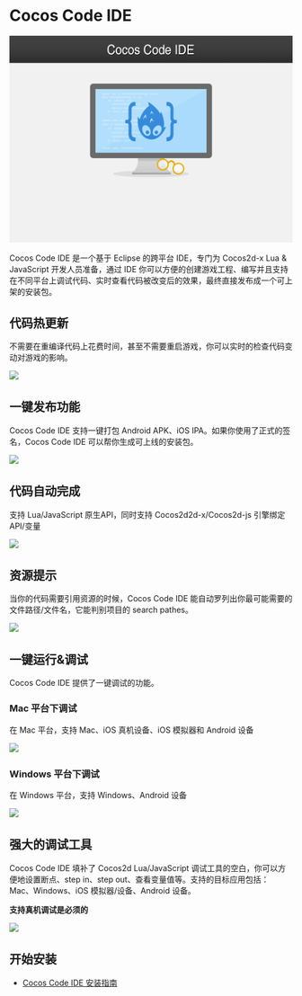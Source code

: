 Cocos Code IDE
=========================

![](./res/cocos-code-splash.png)

Cocos Code IDE 是一个基于 Eclipse 的跨平台 IDE，专门为 Cocos2d-x Lua & JavaScript 开发人员准备，通过 IDE 你可以方便的创建游戏工程、编写并且支持在不同平台上调试代码、实时查看代码被改变后的效果，最终直接发布成一个可上架的安装包。

代码热更新
----------
不需要在重编译代码上花费时间，甚至不需要重启游戏，你可以实时的检查代码变动对游戏的影响。

![](http://files.cocos2d-x.org/images/orgsite/codeide-p2.gif)

一键发布功能
----------
Cocos Code IDE 支持一键打包 Android APK、iOS IPA。如果你使用了正式的签名，Cocos Code IDE 可以帮你生成可上线的安装包。

![](http://files.cocos2d-x.org/images/orgsite/codeide-p3.gif)

代码自动完成
----------
支持 Lua/JavaScript 原生API，同时支持 Cocos2d2d-x/Cocos2d-js 引擎绑定API/变量

![](http://files.cocos2d-x.org/images/orgsite/codeide-p4.gif)

资源提示
------------
当你的代码需要引用资源的时候，Cocos Code IDE 能自动罗列出你最可能需要的文件路径/文件名，它能判别项目的 search pathes。

![](http://files.cocos2d-x.org/images/orgsite/codeide-p5.gif)

一键运行&调试
------------
Cocos Code IDE 提供了一键调试的功能。

### Mac 平台下调试
在 Mac 平台，支持 Mac、iOS 真机设备、iOS 模拟器和 Android 设备

![](http://files.cocos2d-x.org/images/orgsite/codeide-p7.png?1405683192)

### Windows 平台下调试
在 Windows 平台，支持 Windows、Android 设备

![](http://files.cocos2d-x.org/images/orgsite/codeide-p6.png?1405683192)

强大的调试工具
------------
Cocos Code IDE 填补了 Cocos2d Lua/JavaScript 调试工具的空白，你可以方便地设置断点、step in、step out、查看变量值等。支持的目标应用包括：Mac、Windows、iOS 模拟器/设备、Android 设备。

**支持真机调试是必须的**

![](http://files.cocos2d-x.org/images/orgsite/codeide-p8.jpg)

开始安装
----------

+ [Cocos Code IDE 安装指南](./install-zh.md)

